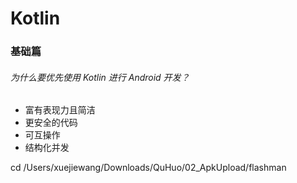 # Kotlin 

### 基础篇

###### 为什么要优先使用 Kotlin 进行 Android 开发？

- 富有表现力且简洁
- 更安全的代码
- 可互操作
- 结构化并发

 cd /Users/xuejiewang/Downloads/QuHuo/02_ApkUpload/flashman

